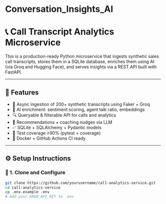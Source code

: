 # Conversation_Insights_AI

# 📞 Call Transcript Analytics Microservice

This is a production-ready Python microservice that ingests synthetic sales call transcripts, stores them in a SQLite database, enriches them using AI (via Groq and Hugging Face), and serves insights via a REST API built with FastAPI.

---

## 📌 Features

- 🔄 Async ingestion of 200+ synthetic transcripts using Faker + Groq
- 🧠 AI enrichment: sentiment scoring, agent talk ratio, embeddings
- 🔍 Queryable & filterable API for calls and analytics
- 🧭 Recommendations + coaching nudges via LLM
- ✅ SQLite + SQLAlchemy + Pydantic models
- 🧪 Test coverage ≥90% (pytest + coverage)
- 🐳 Docker + GitHub Actions CI ready

---

## ⚙️ Setup Instructions

### 🔐 1. Clone and Configure
```bash
git clone https://github.com/yourusername/call-analytics-service.git
cd call-analytics-service
cp .env.example .env
# Add your GROQ_API_KEY to .env
